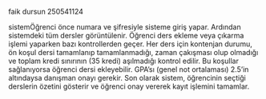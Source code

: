 faik dursun 
250541124

sistemÖğrenci önce numara ve şifresiyle sisteme giriş yapar. Ardından sistemdeki tüm dersler görüntülenir. Öğrenci ders ekleme veya çıkarma işlemi yaparken bazı kontrollerden geçer. Her ders için kontenjan durumu, ön koşul dersi tamamlanıp tamamlanmadığı, zaman çakışması olup olmadığı ve toplam kredi sınırının (35 kredi) aşılmadığı kontrol edilir. Bu koşullar sağlanıyorsa öğrenci dersi ekleyebilir. GPA’sı (genel not ortalaması) 2.5’in altındaysa danışman onayı gerekir. Son olarak sistem, öğrencinin seçtiği derslerin özetini gösterir ve öğrenci onay vererek kayıt işlemini tamamlar.
